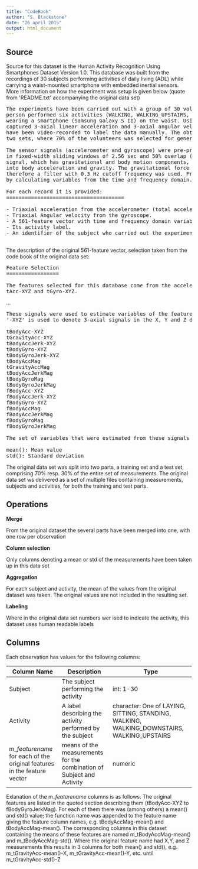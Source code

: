 ```yaml
---
title: "CodeBook"
author: "S. Blackstone"
date: "26 april 2015"
output: html_document
---
```

## Source
Source for this dataset is the Human Activity Recognition Using Smartphones Dataset Version 1.0. This database was built from the recordings of 30 subjects performing activities of daily living (ADL) while carrying a waist-mounted smartphone with embedded inertial sensors. More information on how the experiment was setup is given below (quote from 'README.txt' accompanying the original data set) 
 
<pre>
The experiments have been carried out with a group of 30 volunteers within an age bracket of 19-48 years. Each
person performed six activities (WALKING, WALKING_UPSTAIRS, WALKING_DOWNSTAIRS, SITTING, STANDING, LAYING)
wearing a smartphone (Samsung Galaxy S II) on the waist. Using its embedded accelerometer and gyroscope, we
captured 3-axial linear acceleration and 3-axial angular velocity at a constant rate of 50Hz. The experiments
have been video-recorded to label the data manually. The obtained dataset has been randomly partitioned into
two sets, where 70% of the volunteers was selected for generating the training data and 30% the test data. 

The sensor signals (accelerometer and gyroscope) were pre-processed by applying noise filters and then sampled
in fixed-width sliding windows of 2.56 sec and 50% overlap (128 readings/window). The sensor acceleration
signal, which has gravitational and body motion components, was separated using a Butterworth low-pass filter
into body acceleration and gravity. The gravitational force is assumed to have only low frequency components,
therefore a filter with 0.3 Hz cutoff frequency was used. From each window, a vector of features was obtained
by calculating variables from the time and frequency domain. See 'features_info.txt' for more details. 

For each record it is provided:
======================================

- Triaxial acceleration from the accelerometer (total acceleration) and the estimated body acceleration.
- Triaxial Angular velocity from the gyroscope. 
- A 561-feature vector with time and frequency domain variables. 
- Its activity label. 
- An identifier of the subject who carried out the experiment.

</pre>

The description of the original 561-feature vector, selection taken from the code book of the original data set: 

<pre>
Feature Selection 
=================

The features selected for this database come from the accelerometer and gyroscope 3-axial raw signals 
tAcc-XYZ and tGyro-XYZ.
</pre>

...

<pre>
These signals were used to estimate variables of the feature vector for each pattern:  
'-XYZ' is used to denote 3-axial signals in the X, Y and Z directions.

tBodyAcc-XYZ
tGravityAcc-XYZ
tBodyAccJerk-XYZ
tBodyGyro-XYZ
tBodyGyroJerk-XYZ
tBodyAccMag
tGravityAccMag
tBodyAccJerkMag
tBodyGyroMag
tBodyGyroJerkMag
fBodyAcc-XYZ
fBodyAccJerk-XYZ
fBodyGyro-XYZ
fBodyAccMag
fBodyAccJerkMag
fBodyGyroMag
fBodyGyroJerkMag

The set of variables that were estimated from these signals are: 

mean(): Mean value
std(): Standard deviation
</pre>

The original data set was split into two parts, a training set and a test set, comprising 70% resp. 30% of the entire set of measurements. The original data set ws delivered as a set of multiple files containing measurements, subjects and activities, for both the training and test parts.

## Operations
**Merge**

From the original dataset the several parts have been merged into one, with one row per observation

**Column selection**

Only columns denoting a mean or std of the measurements have been taken up in this data set

**Aggregation**

For each subject and activity, the mean of the values from the original dataset was taken. The original values are not included in the resulting set. 

**Labeling**

Where in the original data set numbers wer ised to indicate the activity, this dataset uses human readable labels

## Columns

Each observation has values for the following columns:

| Column Name   | Description   | Type  |
| ------------- |------------- |-----|
| Subject       | The subject performing the activity | int: 1-30 |
| Activity      | A label describing the activity performed by the subject |  character: One of LAYING, SITTING, STANDING, WALKING, WALKING_DOWNSTAIRS, WALKING_UPSTAIRS |
| m_*featurename* for each of the original features in the feature vector | means of the measurements for the combination of Subject and Activity| numeric 

Exlanation of the m_*featurename* columns is as follows. The original features are listed in the quoted section describing them (tBodyAcc-XYZ to fBodyGyroJerkMag). For each of them there was (among others) a mean() and std() value; the function name was appended to the feature name giving the feature column names, e.g. tBodyAccMag-mean() and tBodyAccMag-mean(). The corresponding columns in this dataset containing the means of these features are named m_tBodyAccMag-mean() and m_tBodyAccMag-std(). Where the original feature name had X,Y, and Z measurements this results in 3 columns for both mean() and std(), e.g. m_tGravityAcc-mean()-X, m_tGravityAcc-mean()-Y, etc. until m_tGravityAcc-std()-Z

